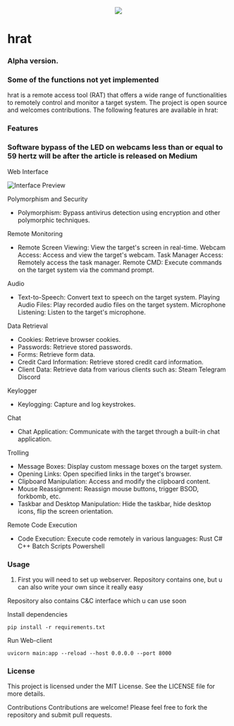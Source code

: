 <p align="center">
  <img src="https://github.com/user-attachments/assets/42d7ec0b-69e5-4731-acc6-e95dbc913f22">
</p>

# hrat

### Alpha version.

### Some of the functions not yet implemented

hrat is a remote access tool (RAT) that offers a wide range of functionalities to remotely control and monitor a target
system. The project is open source and welcomes contributions. The following features are available in hrat:

### Features

### **Software bypass of the LED on webcams less than or equal to 59 hertz will be after the article is released on Medium**

Web Interface

![Interface Preview](https://i.ibb.co/RphkBfMn/image.png)

Polymorphism and Security

- Polymorphism: Bypass antivirus detection using encryption and other polymorphic techniques.

Remote Monitoring

- Remote Screen Viewing: View the target's screen in real-time.
  Webcam Access: Access and view the target's webcam.
  Task Manager Access: Remotely access the task manager.
  Remote CMD: Execute commands on the target system via the command prompt.

Audio

- Text-to-Speech: Convert text to speech on the target system.
  Playing Audio Files: Play recorded audio files on the target system.
  Microphone Listening: Listen to the target's microphone.

Data Retrieval

- Cookies: Retrieve browser cookies.
- Passwords: Retrieve stored passwords.
- Forms: Retrieve form data.
- Credit Card Information: Retrieve stored credit card information.
- Client Data: Retrieve data from various clients such as:
  Steam
  Telegram
  Discord

Keylogger

- Keylogging: Capture and log keystrokes.

Chat

- Chat Application: Communicate with the target through a built-in chat application.

Trolling

- Message Boxes: Display custom message boxes on the target system.
- Opening Links: Open specified links in the target's browser.
- Clipboard Manipulation: Access and modify the clipboard content.
- Mouse Reassignment: Reassign mouse buttons, trigger BSOD, forkbomb, etc.
- Taskbar and Desktop Manipulation: Hide the taskbar, hide desktop icons, flip the screen orientation.

Remote Code Execution

- Code Execution: Execute code remotely in various languages:
  Rust
  C#
  C++
  Batch Scripts
  Powershell

### Usage

1. First you will need to set up webserver.
   Repository contains one, but u can also write your own since it really easy

Repository also contains C&C interface which u can use soon

Install dependencies

```
pip install -r requirements.txt
```

Run Web-client
```
uvicorn main:app --reload --host 0.0.0.0 --port 8000
```

### License

This project is licensed under the MIT License. See the LICENSE file for more details.

Contributions
Contributions are welcome! Please feel free to fork the repository and submit pull requests.

